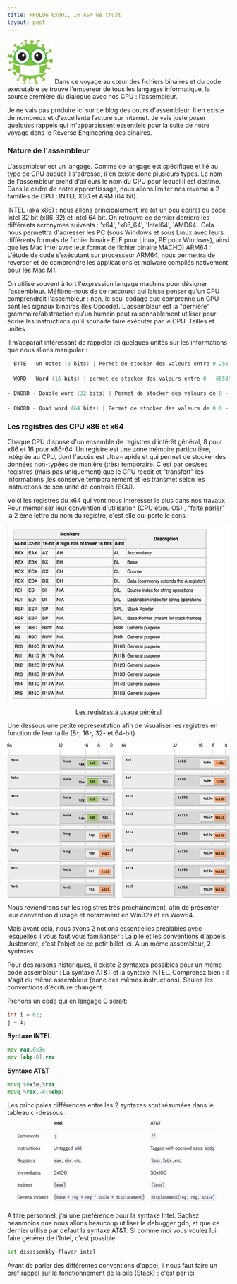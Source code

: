 ```yaml
---
title: PROLOG 0x001, In ASM we trust 
layout: post
---
```


<img height="100" src="../images/virus-2.png" xmlns="http://www.w3.org/1999/html"/>
Dans ce voyage au cœur des fichiers binaires et du code executable se trouve l'empereur de tous les langages informatique, la source première du dialogue avec nos CPU : l'assembleur.

Je ne vais pas produire ici sur ce blog des cours d'assembleur. Il en existe de nombreux et d'excellente facture sur internet. Je vais juste poser quelques rappels qui m'apparaissent essentiels pour la suite de notre voyage dans le Reverse Engineering des binaires.

### Nature de l'assembleur

L'assembleur est un langage. Comme ce langage est spécifique et lié au type de CPU auquel il s'adresse, il en existe donc plusieurs types. Le nom de l'assembleur prend d'ailleurs le nom du CPU pour lequel il est destiné. Dans le cadre de notre apprentissage, nous allons limiter nos reverse a 2 familles de CPU : INTEL X86 et ARM (64 bit). 

INTEL (aka x86) : nous allons principalement lire (et un peu écrire) du code Intel 32 bit (x86_32) et Intel 64 bit. On retrouve ce dernier derriere les différents acronymes suivants : 'x64', 'x86_64', 'Intel64', 'AMD64'. Cela nous permettra d'adresser les PC (sous Windows et sous Linux avec leurs différents formats de fichier binaire ELF pour Linux, PE pour Windows), ainsi que les Mac Intel avec leur format de fichier binaire MACHO) ARM64 : L'étude de code s’exécutant sur processeur ARM64, nous permettra de reverser et de comprendre les applications et malware compilés nativement pour les Mac M1.

On utilise souvent à tort l'expression langage machine pour désigner l'assembleur. Méfions-nous de ce raccourci qui laisse penser qu'un CPU comprendrait l'assembleur : non, le seul codage que comprenne un CPU sont les signaux binaires (les Opcode). L'assembleur est la "dernière" grammaire/abstraction qu'un humain peut raisonnablement utiliser pour écrire les instructions qu'il souhaite faire exécuter par le CPU.
Tailles et unités

Il m’apparaît intéressant de rappeler ici quelques unités sur les  informations que nous allons manipuler :
```c
- BYTE - un Octet (8 bits) | Permet de stocker des valeurs entre 0-255 ou -128 à 127 

- WORD - Word (16 bits) | permet de stocker des valeurs entre 0 - 65535 ou -32768 à 32767 

- DWORD - Double word (32 bits) | Permet de stocker des valeurs de 0 - 232 

- QWORD - Quad word (64 bits) | Permet de stocker des valeurs de 0 0 - 2^64
```
### Les registres des CPU x86 et x64

Chaque CPU dispose d'un ensemble de registres d’intérêt général, 8 pour x86 et 16 pour x86-64. Un registre est une zone mémoire particulière, intégrée au CPU, dont l'accès est ultra-rapide et qui permet de stocker des données non-typées de manière (très) temporaire. C'est par ces/ses registres (mais pas uniquement) que le CPU reçoit et "transfert" les informations ,les conserve temporairement et les transmet selon les instructions de son unité de contrôle (ECU).

Voici les registres du x64 qui vont nous intéresser le plus dans nos travaux. Pour mémoriser leur convention d'utilisation (CPU et/ou OS) , "faite parler" la 2 ème lettre du nom du registre, c'est elle qui porte le sens :

<img style="display: block; margin: auto;" src="../images/registers.png" height="400">
<p style="text-align: center;">
<u>Les registres à usage général</u>
</p>

Une dessous une petite représentation afin de visualiser les registres en fonction de leur taille (8-, 16-, 32- et 64-bit)

<img style="display: block; margin: auto;" src="../images/registers-size.png" height="350">

Nous reviendrons sur les registres très prochainement, afin de présenter leur convention d'usage et notamment en Win32s et en Wow64.

Mais avant cela, nous avons 2 notions essentielles préalables avec lesquelles il vous faut vous familiariser : La pile et les conventions d'appels. Justement, c'est l'objet de ce petit billet ici.
A un même assembleur, 2 syntaxes

Pour des raisons historiques, il existe 2 syntaxes possibles pour un même code assembleur : La syntaxe AT&T et la syntaxe INTEL. Comprenez bien : il s'agit du même assembleur (donc des mêmes instructions). Seules les conventions d'écriture changent.

Prenons un code qui en langage C serait:
````c
int i = 62;
j = i;
````
**Syntaxe INTEL**
````asm
mov rax,0x3e
mov [ebp-8],rax
````
**Syntaxe AT&T**
```asm
movq $0x3e,%rax
movq %rax,-8(%ebp)
```



Les principales différences entre les 2 syntaxes sont résumées dans le tableau ci-dessous :
![img.png](../images/asm-syntax.png)

A titre personnel, j'ai une préférence pour la syntaxe Intel. Sachez néanmoins que nous allons beaucoup utiliser le debugger gdb, et que ce dernier utilise par défaut la syntaxe AT&T. Si comme moi vous voulez lui faire générer de l'Intel, c'est possible

```bash
set disassembly-flavor intel
```

Avant de parler des différentes conventions d'appel, il nous faut faire un bref rappel sur le fonctionnement de la pile (Stack) : c'est par ici